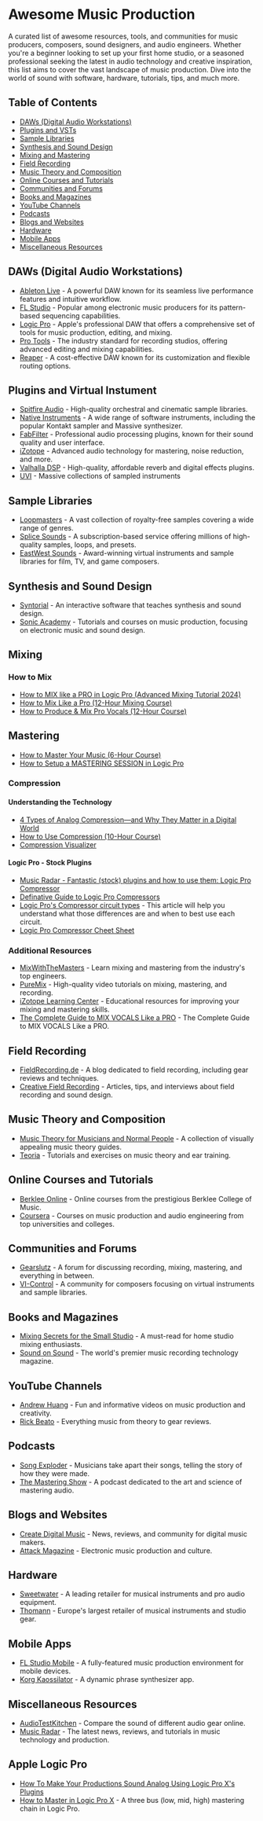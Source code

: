 # Awesome Music Production

A curated list of awesome resources, tools, and communities for music producers, composers, sound designers, and audio engineers. Whether you're a beginner looking to set up your first home studio, or a seasoned professional seeking the latest in audio technology and creative inspiration, this list aims to cover the vast landscape of music production. Dive into the world of sound with software, hardware, tutorials, tips, and much more.

## Table of Contents

- [DAWs (Digital Audio Workstations)](#daws-digital-audio-workstations)
- [Plugins and VSTs](#plugins-and-vsts)
- [Sample Libraries](#sample-libraries)
- [Synthesis and Sound Design](#synthesis-and-sound-design)
- [Mixing and Mastering](#mixing-and-mastering)
- [Field Recording](#field-recording)
- [Music Theory and Composition](#music-theory-and-composition)
- [Online Courses and Tutorials](#online-courses-and-tutorials)
- [Communities and Forums](#communities-and-forums)
- [Books and Magazines](#books-and-magazines)
- [YouTube Channels](#youtube-channels)
- [Podcasts](#podcasts)
- [Blogs and Websites](#blogs-and-websites)
- [Hardware](#hardware)
- [Mobile Apps](#mobile-apps)
- [Miscellaneous Resources](#miscellaneous-resources)

## DAWs (Digital Audio Workstations)

- [Ableton Live](https://www.ableton.com/) - A powerful DAW known for its seamless live performance features and intuitive workflow.
- [FL Studio](https://www.image-line.com/) - Popular among electronic music producers for its pattern-based sequencing capabilities.
- [Logic Pro](https://www.apple.com/logic-pro/) - Apple's professional DAW that offers a comprehensive set of tools for music production, editing, and mixing.
- [Pro Tools](https://www.avid.com/pro-tools) - The industry standard for recording studios, offering advanced editing and mixing capabilities.
- [Reaper](https://www.reaper.fm/) - A cost-effective DAW known for its customization and flexible routing options.

## Plugins and Virtual Instument

- [Spitfire Audio](https://www.spitfireaudio.com/) - High-quality orchestral and cinematic sample libraries.
- [Native Instruments](https://www.native-instruments.com/) - A wide range of software instruments, including the popular Kontakt sampler and Massive synthesizer.
- [FabFilter](https://www.fabfilter.com/) - Professional audio processing plugins, known for their sound quality and user interface.
- [iZotope](https://www.izotope.com/) - Advanced audio technology for mastering, noise reduction, and more.
- [Valhalla DSP](https://valhalladsp.com/) - High-quality, affordable reverb and digital effects plugins.
- [UVI](https://uvi.net) - Massive collections of sampled instruments

## Sample Libraries

- [Loopmasters](https://www.loopmasters.com/) - A vast collection of royalty-free samples covering a wide range of genres.
- [Splice Sounds](https://splice.com/sounds) - A subscription-based service offering millions of high-quality samples, loops, and presets.
- [EastWest Sounds](http://www.soundsonline.com/) - Award-winning virtual instruments and sample libraries for film, TV, and game composers.

## Synthesis and Sound Design

- [Syntorial](http://www.syntorial.com/) - An interactive software that teaches synthesis and sound design.
- [Sonic Academy](https://www.sonicacademy.com/) - Tutorials and courses on music production, focusing on electronic music and sound design.

## Mixing 

### How to Mix

- [How to MIX like a PRO in Logic Pro (Advanced Mixing Tutorial 2024)](https://www.youtube.com/watch?v=I5zWgfpo8mA)
- [How to Mix Like a Pro (12-Hour Mixing Course)](https://www.youtube.com/watch?v=1BLZGe-TqW0&list=PLEEVAiK8zmk_PgSvc30ARY7WUoba3RkBC&index=1)
- [How to Produce & Mix Pro Vocals (12-Hour Course)](https://www.youtube.com/watch?v=qKZFckGgd8A&list=PLEEVAiK8zmk_PgSvc30ARY7WUoba3RkBC&index=2)

## Mastering

- [How to Master Your Music (6-Hour Course)](https://www.youtube.com/watch?v=ID-xyOnEB1c&list=PLEEVAiK8zmk_PgSvc30ARY7WUoba3RkBC&index=3)
- [How to Setup a MASTERING SESSION in Logic Pro](https://www.youtube.com/watch?v=4wtj11BalTU)

### Compression

#### Understanding the Technology
- [4 Types of Analog Compression—and Why They Matter in a Digital World](https://www.izotope.com/en/learn/4-types-of-analog-compression-and-why-they-matter-in-a-digital-world.html)
- [How to Use Compression (10-Hour Course)](https://www.youtube.com/watch?v=ksJRgK3viMc)
- [Compression Visualizer](https://codepen.io/animalsnacks/pen/VRweeb)

#### Logic Pro - Stock Plugins
- [Music Radar - Fantastic (stock) plugins and how to use them: Logic Pro Compressor ](https://www.musicradar.com/how-to/stock-plugins-logic-compressor)
- [Definative Guide to Logic Pro Compressors](https://www.jameszproductions.com/production-help/logic-compressors-explained)
- [Logic Pro's Compressor circuit types](https://www.logicprohelp.com/articles/logic-pros-compressor-circuit-types-r17/) - This article will help you understand what those differences are and when to best use each circuit.
- [Logic Pro Compressor Cheet Sheet](https://soundclass.dk/centerforlydteknik/download/pdf/logic-pro-x-compressor-circuit-type-cheat-sheet.pdf)

### Additional Resources
- [MixWithTheMasters](https://mixwiththemasters.com/) - Learn mixing and mastering from the industry's top engineers.
- [PureMix](https://www.puremix.net/) - High-quality video tutorials on mixing, mastering, and recording.
- [iZotope Learning Center](https://www.izotope.com/en/learn.html) - Educational resources for improving your mixing and mastering skills.
- [The Complete Guide to MIX VOCALS Like a PRO](https://www.youtube.com/watch?v=Qu5_r2Zx3EA) - The Complete Guide to MIX VOCALS Like a PRO.

## Field Recording

- [FieldRecording.de](http://fieldrecording.de/) - A blog dedicated to field recording, including gear reviews and techniques.
- [Creative Field Recording](https://www.creativefieldrecording.com/) - Articles, tips, and interviews about field recording and sound design.

## Music Theory and Composition

- [Music Theory for Musicians and Normal People](http://tobyrush.com/theorypages/) - A collection of visually appealing music theory guides.
- [Teoria](https://www.teoria.com/) - Tutorials and exercises on music theory and ear training.

## Online Courses and Tutorials

- [Berklee Online](https://online.berklee.edu/) - Online courses from the prestigious Berklee College of Music.
- [Coursera](https://www.coursera.org/) - Courses on music production and audio engineering from top universities and colleges.

## Communities and Forums

- [Gearslutz](https://www.gearslutz.com/) - A forum for discussing recording, mixing, mastering, and everything in between.
- [VI-Control](https://vi-control.net/) - A community for composers focusing on virtual instruments and sample libraries.

## Books and Magazines

- [Mixing Secrets for the Small Studio](https://www.cambridge-mt.com/ms-mtk.htm) - A must-read for home studio mixing enthusiasts.
- [Sound on Sound](https://www.soundonsound.com/) - The world's premier music recording technology magazine.

## YouTube Channels

- [Andrew Huang](https://www.youtube.com/user/songstowearpantsto) - Fun and informative videos on music production and creativity.
- [Rick Beato](https://www.youtube.com/user/pegzch) - Everything music from theory to gear reviews.

## Podcasts

- [Song Exploder](http://songexploder.net/) - Musicians take apart their songs, telling the story of how they were made.
- [The Mastering Show](https://themasteringshow.com/) - A podcast dedicated to the art and science of mastering audio.

## Blogs and Websites

- [Create Digital Music](https://cdm.link/) - News, reviews, and community for digital music makers.
- [Attack Magazine](https://www.attackmagazine.com/) - Electronic music production and culture.

## Hardware

- [Sweetwater](https://www.sweetwater.com/) - A leading retailer for musical instruments and pro audio equipment.
- [Thomann](https://www.thomann.de/) - Europe's largest retailer of musical instruments and studio gear.

## Mobile Apps

- [FL Studio Mobile](https://www.image-line.com/flstudiomobile/) - A fully-featured music production environment for mobile devices.
- [Korg Kaossilator](https://www.korg.com/us/products/software/kaossilator_app/) - A dynamic phrase synthesizer app.

## Miscellaneous Resources

- [AudioTestKitchen](https://www.audiotestkitchen.com/) - Compare the sound of different audio gear online.
- [Music Radar](https://www.musicradar.com/) - The latest news, reviews, and tutorials in music technology and production.

## Apple Logic Pro

- [How To Make Your Productions Sound Analog Using Logic Pro X's Plugins](https://www.macprovideo.com/article/audio-hardware/how-to-make-your-productions-sound-analog-using-logic-pro-xs-plugins)
- [How to Master in Logic Pro X](https://www.youtube.com/watch?v=jTrDsvukOE8) - A three bus (low, mid, high) mastering chain in Logic Pro.
